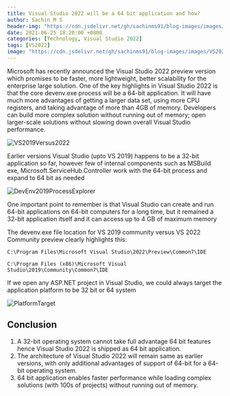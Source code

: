 ```yaml
---
title: Visual Studio 2022 will be a 64 bit application and how? 
author: Sachin M S
header-img: "https://cdn.jsdelivr.net/gh/sachinms91/blog-images/images/VS2022Preview/BlogImage.png"
date: 2021-06-25 18:20:00 +0800
categories: [Technology, Visual Studio 2022]
tags: [VS2022]
image: "https://cdn.jsdelivr.net/gh/sachinms91/blog-images/images/VS2022Preview/BlogImage.png"
---
```


Microsoft has recently announced the Visual Studio 2022 preview version which promises to be faster, more lightweight, better scalability for the enterprise large solution.
 One of the key highlights in Visual Studio 2022 is that the core devenv.exe process will be a 64-bit application. It will have much more advantages of getting a larger data set, using more CPU registers, and taking advantage of more than 4GB of memory. 
 Developers can build more complex solution without running out of memory; open larger-scale solutions without slowing down overall Visual Studio performance.
 
![VS2019Versus2022](https://cdn.jsdelivr.net/gh/sachinms91/blog-images/images/VS2022Preview/VS2019Versus2022.png)

Earlier versions Visual Studio (upto VS 2019) happens to be a 32-bit application so far, however few of internal components such as MSBuild exe, Microsoft.ServiceHub.Controller  work with the 64-bit process and expand to 64 bit as needed 

![DevEnv2019ProcessExplorer](https://cdn.jsdelivr.net/gh/sachinms91/blog-images/images/VS2022Preview/DevEnv2019ProcessExplorer.png)


One important point to remember is that Visual Studio can create and run 64-bit applications on 64-bit computers for a long time, but it remained a 32-bit application itself and it can access up to 4 GB of maximum memory

The devenv.exe file location for VS 2019 community versus VS 2022 Community preview clearly highlights this:

```C:\Program Files\Microsoft Visual Studio\2022\Preview\Common7\IDE```

```C:\Program Files (x86)\Microsoft Visual Studio\2019\Community\Common7\IDE```

If we open any ASP.NET project in Visual Studio, we could always target the application platform to be 32 bit or 64 system

![PlatformTarget](https://cdn.jsdelivr.net/gh/sachinms91/blog-images/images/VS2022Preview/PlatformTarget.png)

## Conclusion

1. A 32-bit operating system cannot take full advantage 64 bit features hence Visual Studio 2022 is shipped as 64 bit application.
2. The architecture of Visual Studio 2022 will remain same as earlier versions, with only additional advantages of support of 64-bit for a 64-bit operating system.
3. 64 bit application enables faster performance while loading  complex solutions (with 100s of projects) without running out of memory.